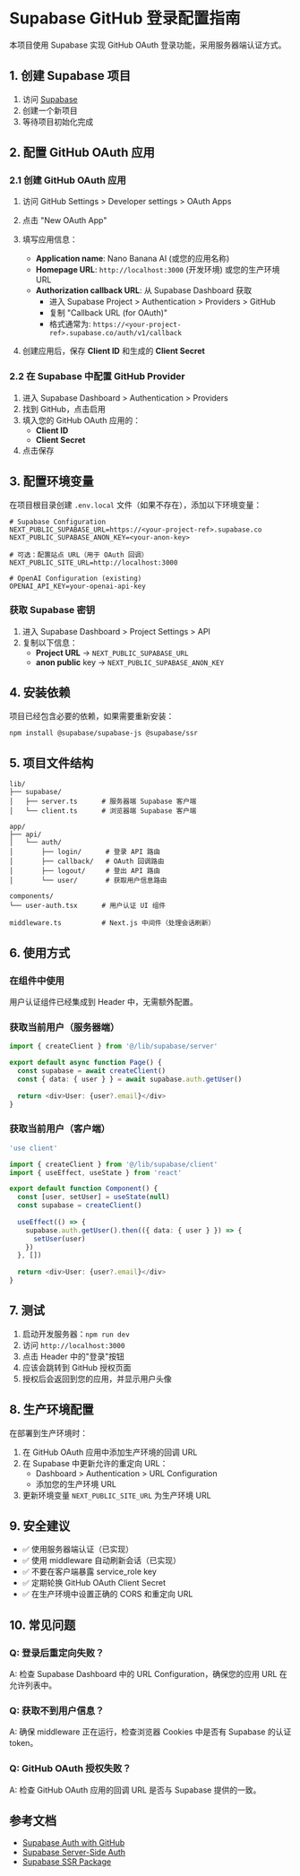 # Supabase GitHub 登录配置指南

本项目使用 Supabase 实现 GitHub OAuth 登录功能，采用服务器端认证方式。

## 1. 创建 Supabase 项目

1. 访问 [Supabase](https://supabase.com/)
2. 创建一个新项目
3. 等待项目初始化完成

## 2. 配置 GitHub OAuth 应用

### 2.1 创建 GitHub OAuth 应用

1. 访问 GitHub Settings > Developer settings > OAuth Apps
2. 点击 "New OAuth App"
3. 填写应用信息：
   - **Application name**: Nano Banana AI (或您的应用名称)
   - **Homepage URL**: `http://localhost:3000` (开发环境) 或您的生产环境 URL
   - **Authorization callback URL**: 从 Supabase Dashboard 获取
     - 进入 Supabase Project > Authentication > Providers > GitHub
     - 复制 "Callback URL (for OAuth)" 
     - 格式通常为: `https://<your-project-ref>.supabase.co/auth/v1/callback`

4. 创建应用后，保存 **Client ID** 和生成的 **Client Secret**

### 2.2 在 Supabase 中配置 GitHub Provider

1. 进入 Supabase Dashboard > Authentication > Providers
2. 找到 GitHub，点击启用
3. 填入您的 GitHub OAuth 应用的：
   - **Client ID**
   - **Client Secret**
4. 点击保存

## 3. 配置环境变量

在项目根目录创建 `.env.local` 文件（如果不存在），添加以下环境变量：

```env
# Supabase Configuration
NEXT_PUBLIC_SUPABASE_URL=https://<your-project-ref>.supabase.co
NEXT_PUBLIC_SUPABASE_ANON_KEY=<your-anon-key>

# 可选：配置站点 URL（用于 OAuth 回调）
NEXT_PUBLIC_SITE_URL=http://localhost:3000

# OpenAI Configuration (existing)
OPENAI_API_KEY=your-openai-api-key
```

### 获取 Supabase 密钥

1. 进入 Supabase Dashboard > Project Settings > API
2. 复制以下信息：
   - **Project URL** → `NEXT_PUBLIC_SUPABASE_URL`
   - **anon public** key → `NEXT_PUBLIC_SUPABASE_ANON_KEY`

## 4. 安装依赖

项目已经包含必要的依赖，如果需要重新安装：

```bash
npm install @supabase/supabase-js @supabase/ssr
```

## 5. 项目文件结构

```
lib/
├── supabase/
│   ├── server.ts      # 服务器端 Supabase 客户端
│   └── client.ts      # 浏览器端 Supabase 客户端

app/
├── api/
│   └── auth/
│       ├── login/      # 登录 API 路由
│       ├── callback/   # OAuth 回调路由
│       ├── logout/     # 登出 API 路由
│       └── user/       # 获取用户信息路由

components/
└── user-auth.tsx      # 用户认证 UI 组件

middleware.ts          # Next.js 中间件（处理会话刷新）
```

## 6. 使用方式

### 在组件中使用

用户认证组件已经集成到 Header 中，无需额外配置。

### 获取当前用户（服务器端）

```typescript
import { createClient } from '@/lib/supabase/server'

export default async function Page() {
  const supabase = await createClient()
  const { data: { user } } = await supabase.auth.getUser()
  
  return <div>User: {user?.email}</div>
}
```

### 获取当前用户（客户端）

```typescript
'use client'

import { createClient } from '@/lib/supabase/client'
import { useEffect, useState } from 'react'

export default function Component() {
  const [user, setUser] = useState(null)
  const supabase = createClient()
  
  useEffect(() => {
    supabase.auth.getUser().then(({ data: { user } }) => {
      setUser(user)
    })
  }, [])
  
  return <div>User: {user?.email}</div>
}
```

## 7. 测试

1. 启动开发服务器：`npm run dev`
2. 访问 `http://localhost:3000`
3. 点击 Header 中的"登录"按钮
4. 应该会跳转到 GitHub 授权页面
5. 授权后会返回到您的应用，并显示用户头像

## 8. 生产环境配置

在部署到生产环境时：

1. 在 GitHub OAuth 应用中添加生产环境的回调 URL
2. 在 Supabase 中更新允许的重定向 URL：
   - Dashboard > Authentication > URL Configuration
   - 添加您的生产环境 URL
3. 更新环境变量 `NEXT_PUBLIC_SITE_URL` 为生产环境 URL

## 9. 安全建议

- ✅ 使用服务器端认证（已实现）
- ✅ 使用 middleware 自动刷新会话（已实现）
- ✅ 不要在客户端暴露 service_role key
- ✅ 定期轮换 GitHub OAuth Client Secret
- ✅ 在生产环境中设置正确的 CORS 和重定向 URL

## 10. 常见问题

### Q: 登录后重定向失败？
A: 检查 Supabase Dashboard 中的 URL Configuration，确保您的应用 URL 在允许列表中。

### Q: 获取不到用户信息？
A: 确保 middleware 正在运行，检查浏览器 Cookies 中是否有 Supabase 的认证 token。

### Q: GitHub OAuth 授权失败？
A: 检查 GitHub OAuth 应用的回调 URL 是否与 Supabase 提供的一致。

## 参考文档

- [Supabase Auth with GitHub](https://supabase.com/docs/guides/auth/social-login/auth-github)
- [Supabase Server-Side Auth](https://supabase.com/docs/guides/auth/server-side/creating-a-client)
- [Supabase SSR Package](https://supabase.com/docs/guides/auth/server-side/nextjs)

